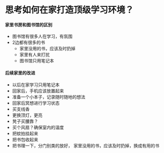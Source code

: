 # 思考如何在家打造顶级学习环境？

#### 家里书房和图书馆的区别
- 图书馆有很多人在学习，有氛围
- 2边都有很多的书
    - 家里没用的书，应该及时扔掉
    - 家里有人来打扰
    - 图书馆只用笔记本


#### 后续家里的改进
- 以后在家学习只用笔记本
- 回家后，手机应该放置起来
- 准备一个小本子，记录随时随地的想法
- 回家后冥想进行学习状态
- 买支线香
- 更换顶灯，更亮
- 凳子买腰靠？
- 买个风扇？确保室内的温度
- 把蚊拍挂起来
- 把书包收起来
- 把书理一下，分门别类的放好， 家里没用的书，应该及时扔掉，换成有用的书
